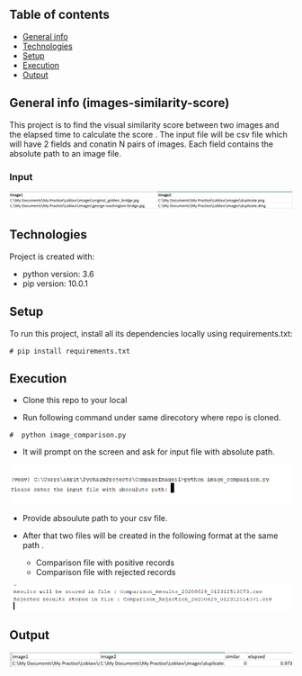 ## Table of contents
* [General info](#general-info)
* [Technologies](#technologies)
* [Setup](#setup)
* [Execution](#Execution)
* [Output](#Output)



## General info (images-similarity-score)
This project is to find the visual similarity score between two images and the elapsed time to calculate the score . The input file will be csv file which will have 2 fields and conatin N pairs of images. Each field contains the absolute path to an image file.

### Input 

![alt text](.resources/Input.PNG)

	
## Technologies
Project is created with:
* python version: 3.6
* pip version: 10.0.1
	
## Setup
To run this project, install all its dependencies locally using requirements.txt:

```
# pip install requirements.txt 

```
## Execution

* Clone this repo to your local 

* Run following command under same direcotory where repo is cloned.


```
#  python image_comparison.py 

```
* It will prompt on the screen and ask for input file with absolute path.

![alt text](.resources/triggerScript.PNG)


* Provide absoulute path to your csv file.

* After that two files will be created in the following format at the same path .

	* Comparison file with positive records 
	* Comparison file with rejected records 
	
	
![alt text](.resources/Result.PNG)

## Output

![alt text](.resources/Output.PNG)





